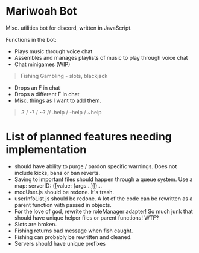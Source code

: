 # Mariwoah Bot

Misc. utilities bot for discord, written in JavaScript.

Functions in the bot:

* Plays music through voice chat
* Assembles and manages playlists of music to play through voice chat
* Chat minigames (WIP)

> Fishing
> Gambling - slots, blackjack

* Drops an F in chat
* Drops a different F in chat
* Misc. things as I want to add them.

> .? / -? / ~? // .help / -help / ~help

# List of planned features needing implementation

* should have ability to purge / pardon specific warnings. Does not include kicks, bans or ban reverts.
* Saving to important files should happen through a queue system. Use a map: serverID: {[value: {args...}]}...
* modUser.js should be redone. It's trash.
* userInfoList.js should be redone. A lot of the code can be rewritten as a parent function with passed in objects.
* For the love of god, rewrite the roleManager adapter! So much junk that should have unique helper files or parent functions! WTF?
* Slots are broken.
* Fishing returns bad message when fish caught.
* Fishing can probably be rewritten and cleaned.
* Servers should have unique prefixes